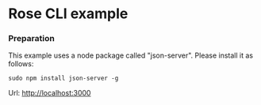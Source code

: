 # Rose CLI example

### Preparation

This example uses a node package called "json-server". Please install it as follows:

```
sudo npm install json-server -g
```

Url: [http://localhost:3000](http://localhost:3000)